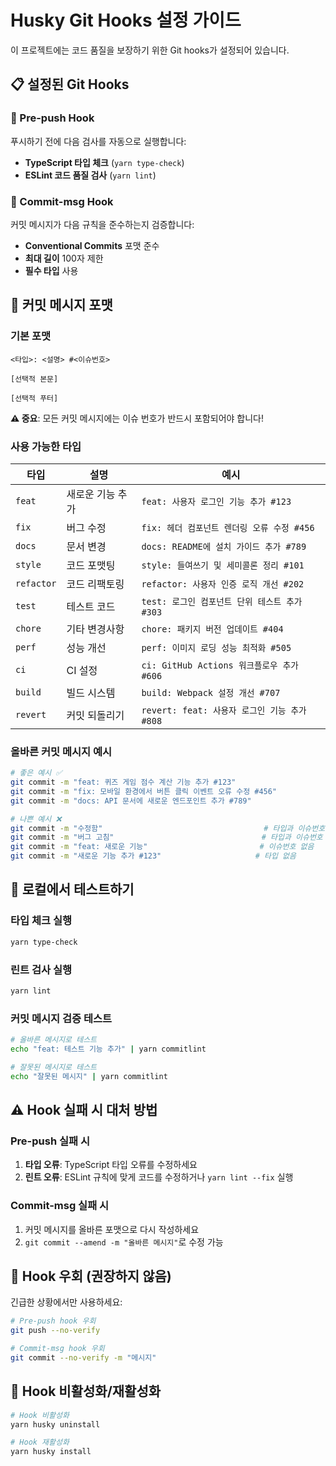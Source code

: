 # Husky Git Hooks 설정 가이드

이 프로젝트에는 코드 품질을 보장하기 위한 Git hooks가 설정되어 있습니다.

## 📋 설정된 Git Hooks

### 🚀 Pre-push Hook

푸시하기 전에 다음 검사를 자동으로 실행합니다:

- **TypeScript 타입 체크** (`yarn type-check`)
- **ESLint 코드 품질 검사** (`yarn lint`)

### 📝 Commit-msg Hook

커밋 메시지가 다음 규칙을 준수하는지 검증합니다:

- **Conventional Commits** 포맷 준수
- **최대 길이** 100자 제한
- **필수 타입** 사용

## 🎯 커밋 메시지 포맷

### 기본 포맷

```
<타입>: <설명> #<이슈번호>

[선택적 본문]

[선택적 푸터]
```

**⚠️ 중요**: 모든 커밋 메시지에는 이슈 번호가 반드시 포함되어야 합니다!

### 사용 가능한 타입

| 타입       | 설명             | 예시                                     |
| ---------- | ---------------- | ---------------------------------------- |
| `feat`     | 새로운 기능 추가 | `feat: 사용자 로그인 기능 추가 #123`     |
| `fix`      | 버그 수정        | `fix: 헤더 컴포넌트 렌더링 오류 수정 #456` |
| `docs`     | 문서 변경        | `docs: README에 설치 가이드 추가 #789`   |
| `style`    | 코드 포맷팅      | `style: 들여쓰기 및 세미콜론 정리 #101`  |
| `refactor` | 코드 리팩토링    | `refactor: 사용자 인증 로직 개선 #202`   |
| `test`     | 테스트 코드      | `test: 로그인 컴포넌트 단위 테스트 추가 #303` |
| `chore`    | 기타 변경사항    | `chore: 패키지 버전 업데이트 #404`       |
| `perf`     | 성능 개선        | `perf: 이미지 로딩 성능 최적화 #505`     |
| `ci`       | CI 설정          | `ci: GitHub Actions 워크플로우 추가 #606` |
| `build`    | 빌드 시스템      | `build: Webpack 설정 개선 #707`          |
| `revert`   | 커밋 되돌리기    | `revert: feat: 사용자 로그인 기능 추가 #808` |

### 올바른 커밋 메시지 예시

```bash
# 좋은 예시 ✅
git commit -m "feat: 퀴즈 게임 점수 계산 기능 추가 #123"
git commit -m "fix: 모바일 환경에서 버튼 클릭 이벤트 오류 수정 #456"
git commit -m "docs: API 문서에 새로운 엔드포인트 추가 #789"

# 나쁜 예시 ❌
git commit -m "수정함"                                    # 타입과 이슈번호 없음
git commit -m "버그 고침"                                 # 타입과 이슈번호 없음  
git commit -m "feat: 새로운 기능"                         # 이슈번호 없음
git commit -m "새로운 기능 추가 #123"                     # 타입 없음
```

## 🔧 로컬에서 테스트하기

### 타입 체크 실행

```bash
yarn type-check
```

### 린트 검사 실행

```bash
yarn lint
```

### 커밋 메시지 검증 테스트

```bash
# 올바른 메시지로 테스트
echo "feat: 테스트 기능 추가" | yarn commitlint

# 잘못된 메시지로 테스트
echo "잘못된 메시지" | yarn commitlint
```

## ⚠️ Hook 실패 시 대처 방법

### Pre-push 실패 시

1. **타입 오류**: TypeScript 타입 오류를 수정하세요
2. **린트 오류**: ESLint 규칙에 맞게 코드를 수정하거나 `yarn lint --fix` 실행

### Commit-msg 실패 시

1. 커밋 메시지를 올바른 포맷으로 다시 작성하세요
2. `git commit --amend -m "올바른 메시지"`로 수정 가능

## 🚫 Hook 우회 (권장하지 않음)

긴급한 상황에서만 사용하세요:

```bash
# Pre-push hook 우회
git push --no-verify

# Commit-msg hook 우회
git commit --no-verify -m "메시지"
```

## 🔄 Hook 비활성화/재활성화

```bash
# Hook 비활성화
yarn husky uninstall

# Hook 재활성화
yarn husky install
```
